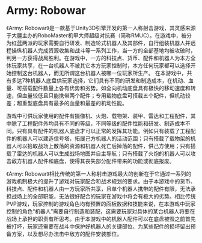 # Army: Robowar

《Army: Robowar》是一款基于Unity3D引擎开发的第一人称射击游戏，其灵感来源于大疆主办的RoboMaster机甲大师超级对抗赛（简称RMUC）。在游戏中，被分为红蓝两派的玩家需要自行研发、制造轮式机器人及其部件，自行组装机器人并远程操纵机器人完成资源收集和战斗等一系列工作，当一方的全部基地均被攻破时，判另一方获得战局胜利。在游戏中，一方的科技点、货币、配件和机器人为本方全体玩家共享，在一台机器人不被其它本方玩家控制时，本方任何玩家都可以选择开始控制这台机器人，而无所谓这台机器人被哪一位玩家所生产。
在本游戏中，共有多达7种机器人底盘供玩家选择，它们具有不同的研发和制造成本，在机动、血量、可搭载配件数量上各有优势和劣势。如全向机动底盘具有极快的移动速度和转速，但血量较低且只能携带两个配件；专用载物底盘可搭载五个配件，但机动较差；超重型底盘具有最多的血量和最差的机动性能。

游戏中可供玩家使用的配件有摄像机、火炮、载物架、装甲、雷达和工程配件，其中除了工程配件外均具有不同的等级，不同等级的配件性能和研发、制造成本不同。只有具有配件的机器人底盘才可以正常的发挥其功能。例如只有装载了工程配件的机器人可以建造信号塔，拓展己方机器人的活动范围；只有搭载了载物架的机器人可以拾取战场上散落的资源和机器人死亡后掉落的配件，供己方使用；只有搭载了雷达的机器人可以生成战场地图并自主导航；只有搭载了火炮的机器人可以攻击敌方机器人配件和底盘，使得其丧失部分配件带来的功能或彻底报废。

《Army: Robowar》相比传统的第一人称射击游戏最大的创新在于它通过一系列的游戏机制极大的提升了游戏对玩家配合和战术规划的要求。由于本游戏中的货币、科技点、配件和机器人由一方玩家所共享，且单个机器人携带的配件有限，无法承担战场上的全部职能，无法很好配合的玩家在游戏中将会有极大的劣势。相比传统PVP游戏，玩家控制的游戏角色均有预置的面板数据和技能来说，在本游戏中玩家控制的角色“机器人”需要自行制造和装配，这需要玩家对具体的某台机器人将要在战场上承担的职责有所思考。由于本游戏中的机器人配件可以在底盘被毁之前首先被打坏，玩家还需要在战斗中保护好机器人的关键部位、为某些配件的损坏留出预备方案，以及想尽办法击中敌方的配件安装部位。
